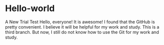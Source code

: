 # Hello-world
A New Trial Test
Hello, everyone! It is awesome! I found that the GitHub is pretty convenient. I believe it will be helpful for my work and study.
This is a third branch. But now, I still do not know how to use the Git for my work and study.
